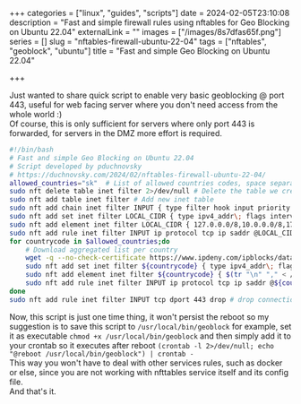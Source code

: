 +++
categories = ["linux", "guides", "scripts"]
date = 2024-02-05T23:10:08
description = "Fast and simple firewall rules using nftables for Geo Blocking on Ubuntu 22.04"
externalLink = ""
images = ["/images/8s7dfas65f.png"]
series = []
slug = "nftables-firewall-ubuntu-22-04"
tags = ["nftables", "geoblock", "ubuntu"]
title = "Fast and simple Geo Blocking on Ubuntu 22.04"

+++

Just wanted to share quick script to enable very basic geoblocking @ port 443, useful for web facing server where you don't need access from the whole world :)  
Of course, this is only sufficient for servers where only port 443 is forwarded, for servers in the DMZ more effort is required.

```bash
#!/bin/bash
# Fast and simple Geo Blocking on Ubuntu 22.04
# Script developed by pduchnovsky
# https://duchnovsky.com/2024/02/nftables-firewall-ubuntu-22-04/
allowed_countries="sk"  # List of allowed countries codes, space separated
sudo nft delete table inet filter 2>/dev/null # Delete the table we create in steb below, useful in case of re-running this
sudo nft add table inet filter # Add new inet table
sudo nft add chain inet filter INPUT { type filter hook input priority 0\; } # Add new chain
sudo nft add set inet filter LOCAL_CIDR { type ipv4_addr\; flags interval\; } # Creates set for local IPs
sudo nft add element inet filter LOCAL_CIDR { 127.0.0.0/8,10.0.0.0/8,172.16.0.0/12,192.168.0.0/16 } # Add IP CIDR to the set
sudo nft add rule inet filter INPUT ip protocol tcp ip saddr @LOCAL_CIDR tcp dport 443 counter accept # Accepts the connection from defined set addresses via tcp port 443
for countrycode in $allowed_countries;do
    # Download aggregated list per country
    wget -q --no-check-certificate https://www.ipdeny.com/ipblocks/data/aggregated/${countrycode}-aggregated.zone -O /tmp/nftables-${countrycode}.txt
    sudo nft add set inet filter ${countrycode} { type ipv4_addr\; flags interval\; } # Creates set per country
    sudo nft add element inet filter ${countrycode} { $(tr "\n" "," < /tmp/nftables-${countrycode}.txt) } # Adds IPs from aggregated list to the set
    sudo nft add rule inet filter INPUT ip protocol tcp ip saddr @${countrycode} tcp dport 443 counter accept # Accepts the connection from defined set addresses via tcp port 443
done
sudo nft add rule inet filter INPUT tcp dport 443 drop # drop connection via tcp 443 by default
```

Now, this script is just one time thing, it won't persist the reboot so my suggestion is to save this script to `/usr/local/bin/geoblock` for example, set it as executable `chmod +x /usr/local/bin/geoblock` and then simply add it to your crontab so it executes after reboot `(crontab -l 2>/dev/null; echo "@reboot /usr/local/bin/geoblock") | crontab -`  
This way you won't have to deal with other services rules, such as docker or else, since you are not working with nfttables service itself and its config file.  
And that's it.
